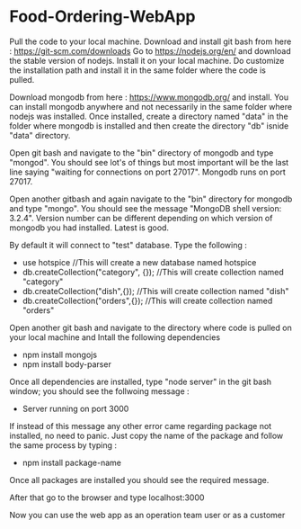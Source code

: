 # Food-Ordering-WebApp
Pull the code to your local machine. 
Download and install git bash from here : https://git-scm.com/downloads 
Go to https://nodejs.org/en/ and download the stable version of nodejs. Install it on your local machine. Do customize the installation path and install it in the same folder where the code is pulled. 

Download mongodb from here : https://www.mongodb.org/ and install. 
You can install mongodb anywhere and not necessarily in the same folder where nodejs was installed. 
Once installed, create a directory named "data" in the folder where mongodb is installed and then create the directory "db" isnide "data" directory.

Open git bash and navigate to the "bin" directory of mongodb and type "mongod".
You should see lot's of things but most important will be the last line saying "waiting for connections on port 27017".
Mongodb runs on port 27017.

Open another gitbash and again navigate to the "bin" directory for mongodb and type "mongo".
You should see the message "MongoDB shell version: 3.2.4".
Version number can be different depending on which version of mongodb you had installed. Latest is good.

By default it will connect to "test" database.
Type the following :
- use hotspice //This will create a new database named hotspice
- db.createCollection("category", {}); //This will create collection named "category"
- db.createCollection("dish",{}); //This will create collection named "dish"
- db.createCollection("orders",{}); //This will create collection named "orders"

Open another git bash and navigate to the directory where code is pulled on your local machine and Intall the following dependencies

- npm install mongojs
- npm install body-parser

Once all dependencies are installed, type "node server" in the git bash window; you should see the follwoing message :
- Server running on port 3000

If instead of this message any other error came regarding package not installed, no need to panic. Just copy the name of the package and follow the same process by typing :
- npm install package-name

Once all packages are installed you should see the required message.

After that go to the browser and type localhost:3000

Now you can use the web app as an operation team user or as a customer
